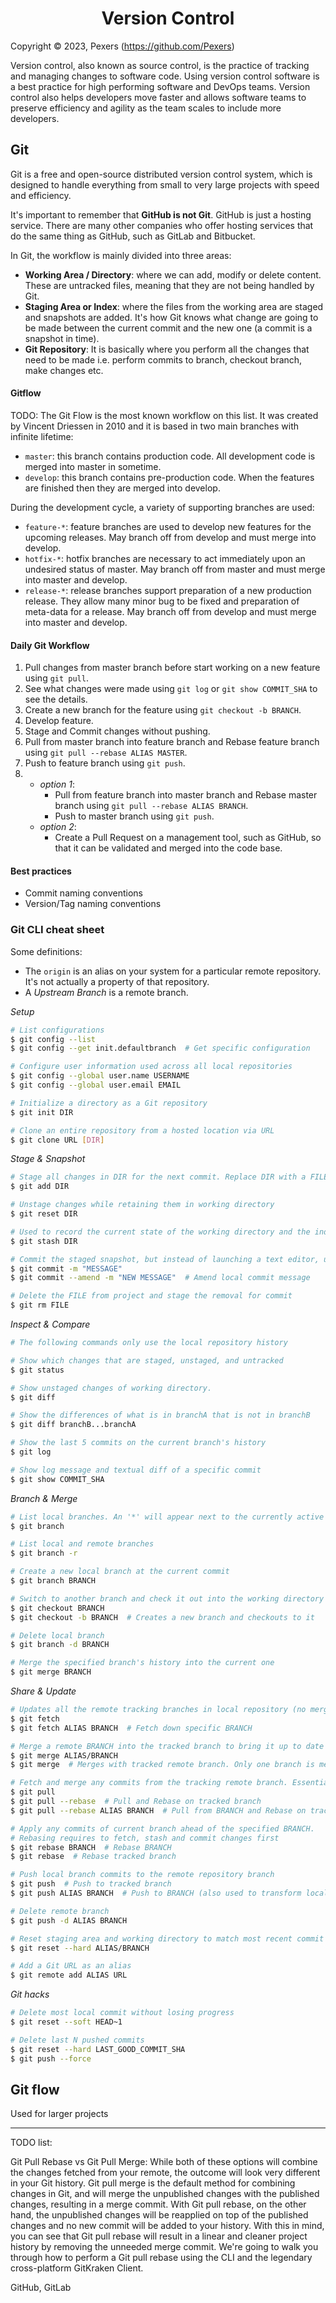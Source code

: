 <h1 align='center'>Version Control</h1>

Copyright &copy; 2023, Pexers (https://github.com/Pexers)

Version control, also known as source control, is the practice of tracking and managing changes to software code. Using version control software is a best practice for high performing software and DevOps teams. Version control also helps developers move faster and allows software teams to preserve efficiency and agility as the team scales to include more developers.

## Git
Git is a free and open-source distributed version control system, which is designed to handle everything from small to very large projects with speed and efficiency.

It's important to remember that **GitHub is not Git**. GitHub is just a hosting service. There are many other companies who offer hosting services that do the same thing as GitHub, such as GitLab and Bitbucket.

In Git, the workflow is mainly divided into three areas:
- **Working Area / Directory**: where we can add, modify or delete content. These are untracked files, meaning that they are not being handled by Git.
- **Staging Area or Index**: where the files from the working area are staged and snapshots are added. It's how Git knows what change are going to be made between the current commit and the new one (a commit is a snapshot in time).
- **Git Repository**: It is basically where you perform all the changes that need to be made i.e. perform commits to branch, checkout branch, make changes etc.

#### Gitflow
TODO:
The Git Flow is the most known workflow on this list. It was created by Vincent Driessen in 2010 and it is based in two main branches with infinite lifetime:

- `master`: this branch contains production code. All development code is merged into master in sometime.
- `develop`: this branch contains pre-production code. When the features are finished then they are merged into develop.

During the development cycle, a variety of supporting branches are used:

- `feature-*`: feature branches are used to develop new features for the upcoming releases. May branch off from develop and must merge into develop.
- `hotfix-*`: hotfix branches are necessary to act immediately upon an undesired status of master. May branch off from master and must merge into master and develop.
- `release-*`: release branches support preparation of a new production release. They allow many minor bug to be fixed and preparation of meta-data for a release. May branch off from develop and must merge into master and develop.

#### Daily Git Workflow
1. Pull changes from master branch before start working on a new feature using `git pull`.
2. See what changes were made using `git log` or `git show COMMIT_SHA` to see the details.
3. Create a new branch for the feature using `git checkout -b BRANCH`.
4. Develop feature.
5. Stage and Commit changes without pushing.
6. Pull from master branch into feature branch and Rebase feature branch using `git pull --rebase ALIAS MASTER`.
7. Push to feature branch using `git push`.
8.  - _option 1_:
        - Pull from feature branch into master branch and Rebase master branch using `git pull --rebase ALIAS BRANCH`.
        - Push to master branch using `git push`.
    - _option 2_:
        - Create a Pull Request on a management tool, such as GitHub, so that it can be validated and merged into the code base.

#### Best practices
- Commit naming conventions
- Version/Tag naming conventions

### Git CLI cheat sheet
Some definitions:
- The `origin` is an alias on your system for a particular remote repository. It's not actually a property of that repository.
- A _Upstream Branch_ is a remote branch.

_Setup_
```sh
# List configurations
$ git config --list
$ git config --get init.defaultbranch  # Get specific configuration

# Configure user information used across all local repositories
$ git config --global user.name USERNAME
$ git config --global user.email EMAIL

# Initialize a directory as a Git repository
$ git init DIR

# Clone an entire repository from a hosted location via URL
$ git clone URL [DIR]
```

_Stage & Snapshot_
```sh
# Stage all changes in DIR for the next commit. Replace DIR with a FILE to stage a specific file
$ git add DIR

# Unstage changes while retaining them in working directory
$ git reset DIR

# Used to record the current state of the working directory and the index, but want to go back to a clean working directory
$ git stash DIR

# Commit the staged snapshot, but instead of launching a text editor, use MESSAGE as the commit message (-m)
$ git commit -m "MESSAGE"
$ git commit --amend -m "NEW MESSAGE"  # Amend local commit message

# Delete the FILE from project and stage the removal for commit
$ git rm FILE
```
_Inspect & Compare_
```sh
# The following commands only use the local repository history

# Show which changes that are staged, unstaged, and untracked
$ git status

# Show unstaged changes of working directory.
$ git diff

# Show the differences of what is in branchA that is not in branchB
$ git diff branchB...branchA

# Show the last 5 commits on the current branch's history
$ git log

# Show log message and textual diff of a specific commit
$ git show COMMIT_SHA
```
_Branch & Merge_
```sh
# List local branches. An '*' will appear next to the currently active branch (tracked branch)
$ git branch

# List local and remote branches
$ git branch -r

# Create a new local branch at the current commit
$ git branch BRANCH

# Switch to another branch and check it out into the working directory
$ git checkout BRANCH
$ git checkout -b BRANCH  # Creates a new branch and checkouts to it

# Delete local branch
$ git branch -d BRANCH

# Merge the specified branch's history into the current one
$ git merge BRANCH
```
_Share & Update_
```sh
# Updates all the remote tracking branches in local repository (no merge)
$ git fetch
$ git fetch ALIAS BRANCH  # Fetch down specific BRANCH

# Merge a remote BRANCH into the tracked branch to bring it up to date
$ git merge ALIAS/BRANCH
$ git merge  # Merges with tracked remote branch. Only one branch is merged

# Fetch and merge any commits from the tracking remote branch. Essentially: git_pull = git_fetch + git_merge
$ git pull
$ git pull --rebase  # Pull and Rebase on tracked branch
$ git pull --rebase ALIAS BRANCH  # Pull from BRANCH and Rebase on tracked branch

# Apply any commits of current branch ahead of the specified BRANCH.
# Rebasing requires to fetch, stash and commit changes first
$ git rebase BRANCH  # Rebase BRANCH
$ git rebase  # Rebase tracked branch

# Push local branch commits to the remote repository branch
$ git push  # Push to tracked branch
$ git push ALIAS BRANCH  # Push to BRANCH (also used to transform local branch into a remote branch)

# Delete remote branch
$ git push -d ALIAS BRANCH

# Reset staging area and working directory to match most recent commit and overwrite all changes in the working directory
$ git reset --hard ALIAS/BRANCH

# Add a Git URL as an alias
$ git remote add ALIAS URL
```
_Git hacks_
```sh
# Delete most local commit without losing progress
$ git reset --soft HEAD~1

# Delete last N pushed commits
$ git reset --hard LAST_GOOD_COMMIT_SHA
$ git push --force
```

## Git flow
Used for larger projects

---
TODO list:

Git Pull Rebase vs Git Pull Merge:
While both of these options will combine the changes fetched from your remote, the outcome will look very different in your Git history.
Git pull merge is the default method for combining changes in Git, and will merge the unpublished changes with the published changes, resulting in a merge commit.
With Git pull rebase, on the other hand, the unpublished changes will be reapplied on top of the published changes and no new commit will be added to your history.
With this in mind, you can see that Git pull rebase will result in a linear and cleaner project history by removing the unneeded merge commit.
We're going to walk you through how to perform a Git pull rebase using the CLI and the legendary cross-platform GitKraken Client.

GitHub, GitLab
